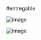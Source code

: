 #entregable

![image](https://github.com/GermanPagano/Manejo-de-archivos-con-fs-node/assets/80891761/82f5066b-755a-4c00-84ef-c5126da8f937)

![image](https://github.com/GermanPagano/Manejo-de-archivos-con-fs-node/assets/80891761/dd676126-5c90-4445-bb5d-243fc0bd3450)
